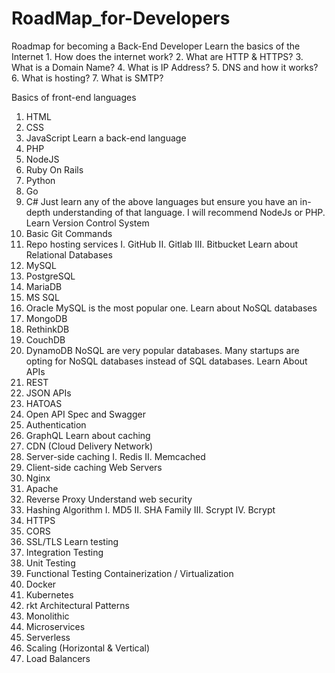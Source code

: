 # RoadMap_for-Developers

 
Roadmap for becoming a Back-End Developer 
Learn the basics of the Internet
                1. How does the internet work?
      2. What are HTTP & HTTPS?
      3. What is a Domain Name?
      4. What is IP Address?
      5. DNS and how it works?
      6. What is hosting?
      7. What is SMTP?
    
Basics of front-end languages
1. HTML
2. CSS
3. JavaScript
Learn a back-end language
1. PHP
2. NodeJS
3. Ruby On Rails
4. Python
5. Go
5. C#
Just learn any of the above languages but ensure you have an in-depth understanding of that language.
I will recommend NodeJs or PHP.
Learn Version Control System
1. Basic Git Commands
2. Repo hosting services
I. GitHub
II. Gitlab
III. Bitbucket
Learn about Relational Databases
1. MySQL
2. PostgreSQL
3. MariaDB
4. MS SQL
5. Oracle
MySQL is the most popular one.
Learn about NoSQL databases
1. MongoDB
2. RethinkDB
3. CouchDB
4. DynamoDB
NoSQL are very popular databases. Many startups are opting for NoSQL databases instead of SQL databases.
Learn About APIs
1. REST
2. JSON APIs
3. HATOAS
4. Open API Spec and Swagger
5. Authentication
6. GraphQL
Learn about caching
1. CDN (Cloud Delivery Network)
2. Server-side caching
I. Redis
II. Memcached
3. Client-side caching
Web Servers
1. Nginx
2. Apache
3. Reverse Proxy
Understand web security
1. Hashing Algorithm
I. MD5
II. SHA Family
III. Scrypt
IV. Bcrypt
2. HTTPS
3. CORS
4. SSL/TLS
Learn testing
1. Integration Testing
2. Unit Testing
3. Functional Testing
Containerization / Virtualization
1. Docker
2. Kubernetes
3. rkt
Architectural Patterns
1. Monolithic
2. Microservices
3. Serverless
4. Scaling (Horizontal & Vertical)
5. Load Balancers
